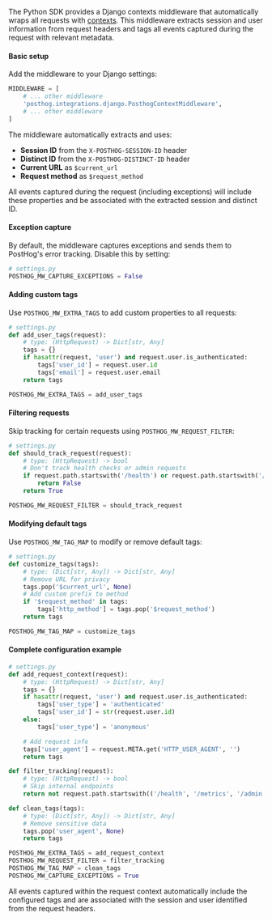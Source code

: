 The Python SDK provides a Django contexts middleware that automatically wraps all requests with [contexts](/docs/libraries/python#contexts). This middleware extracts session and user information from request headers and tags all events captured during the request with relevant metadata.

#### Basic setup

Add the middleware to your Django settings:

```python
MIDDLEWARE = [
    # ... other middleware
    'posthog.integrations.django.PosthogContextMiddleware',
    # ... other middleware
]
```

The middleware automatically extracts and uses:

- **Session ID** from the `X-POSTHOG-SESSION-ID` header
- **Distinct ID** from the `X-POSTHOG-DISTINCT-ID` header
- **Current URL** as `$current_url`
- **Request method** as `$request_method`

All events captured during the request (including exceptions) will include these properties and be associated with the extracted session and distinct ID.

#### Exception capture

By default, the middleware captures exceptions and sends them to PostHog's error tracking. Disable this by setting:

```python
# settings.py
POSTHOG_MW_CAPTURE_EXCEPTIONS = False
```

#### Adding custom tags

Use `POSTHOG_MW_EXTRA_TAGS` to add custom properties to all requests:

```python
# settings.py
def add_user_tags(request):
    # type: (HttpRequest) -> Dict[str, Any]
    tags = {}
    if hasattr(request, 'user') and request.user.is_authenticated:
        tags['user_id'] = request.user.id
        tags['email'] = request.user.email
    return tags

POSTHOG_MW_EXTRA_TAGS = add_user_tags
```

#### Filtering requests

Skip tracking for certain requests using `POSTHOG_MW_REQUEST_FILTER`:

```python
# settings.py
def should_track_request(request):
    # type: (HttpRequest) -> bool
    # Don't track health checks or admin requests
    if request.path.startswith('/health') or request.path.startswith('/admin'):
        return False
    return True

POSTHOG_MW_REQUEST_FILTER = should_track_request
```

#### Modifying default tags

Use `POSTHOG_MW_TAG_MAP` to modify or remove default tags:

```python
# settings.py
def customize_tags(tags):
    # type: (Dict[str, Any]) -> Dict[str, Any]
    # Remove URL for privacy
    tags.pop('$current_url', None)
    # Add custom prefix to method
    if '$request_method' in tags:
        tags['http_method'] = tags.pop('$request_method')
    return tags

POSTHOG_MW_TAG_MAP = customize_tags
```

#### Complete configuration example

```python
# settings.py
def add_request_context(request):
    # type: (HttpRequest) -> Dict[str, Any]
    tags = {}
    if hasattr(request, 'user') and request.user.is_authenticated:
        tags['user_type'] = 'authenticated'
        tags['user_id'] = str(request.user.id)
    else:
        tags['user_type'] = 'anonymous'

    # Add request info
    tags['user_agent'] = request.META.get('HTTP_USER_AGENT', '')
    return tags

def filter_tracking(request):
    # type: (HttpRequest) -> bool
    # Skip internal endpoints
    return not request.path.startswith(('/health', '/metrics', '/admin'))

def clean_tags(tags):
    # type: (Dict[str, Any]) -> Dict[str, Any]
    # Remove sensitive data
    tags.pop('user_agent', None)
    return tags

POSTHOG_MW_EXTRA_TAGS = add_request_context
POSTHOG_MW_REQUEST_FILTER = filter_tracking
POSTHOG_MW_TAG_MAP = clean_tags
POSTHOG_MW_CAPTURE_EXCEPTIONS = True
```

All events captured within the request context automatically include the configured tags and are associated with the session and user identified from the request headers.